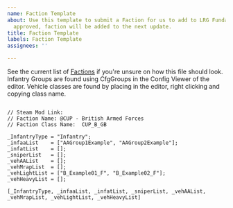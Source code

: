 ```yaml
---
name: Faction Template
about: Use this template to submit a Faction for us to add to LRG Fundamentals. If
  approved, faction will be added to the next update.
title: Faction Template
labels: Faction Template
assignees: ''

---
```


See the current list of [Factions](https://github.com/last-resort-gaming/LRG-Fundamentals/tree/master/Addons/AI/Functions/Factions) if you're unsure on how this file should look. Infantry Groups are found using CfgGroups in the Config Viewer of the editor.
Vehicle classes are found by placing in the editor, right clicking and copying class name.

```sqf

// Steam Mod Link: 
// Faction Name: @CUP - British Armed Forces
// Faction Class Name:  CUP_B_GB

_InfantryType = "Infantry";
_infaaList    = ["AAGroup1Example", "AAGroup2Example"];
_infatList    = [];
_sniperList   = [];
_vehAAList    = [];
_vehMrapList  = [];
_vehLightList = ["B_Example01_F", "B_Example02_F"];
_vehHeavyList = [];

[_InfantryType, _infaaList, _infatList, _sniperList, _vehAAList, _vehMrapList, _vehLightList, _vehHeavyList]


```
